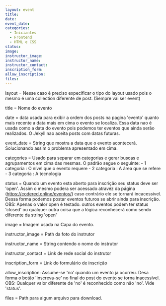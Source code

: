 ```yaml
---
layout: event
title: 
date: 
event_date: 
categories:
  - Iniciantes
  - Frontend
  - HTML e CSS
status:
image: 
instructor_image: 
instructor_name: 
instructor_contact: 
inscription_form: 
allow_inscription: 
files: 
---
```


layout = Nesse caso é preciso expecificar o tipo do layout usado pois o mesmo é uma collection diferente de post. (Sempre vai ser event)

title = Nome do evento

date = data usada para exibir a ordem dos posts na pagina 'evento' quanto mais recente a data mais em cima o evento se localiza. Essa data nao é usada como a data do evento pois podemos ter eventos que ainda serão realizados. O Jekyll nao aceita posts com datas futuras.

event_date = String que mostra a data que o evento acontecerá. Solucionando assim o problema apresentado em cima. 

categories = Usado para separar em categorias e gerar buscas e agrupamentos em cima das mesmas. 
O padrão segue o seguinte:
	- 1 categoria : O nível que o evento requere
	- 2 categoria : A área que se refere
	- 3 categoria : A tecnologia

status =  Quando um evento esta aberto para inscrição seu status deve ser 'open'. Assim o mesmo podera ser acessado atravéz da página (https://codered.online/eventos/) caso contrário ele se tornará incacessivel. Dessa forma podemos postar eventos futuros se abrir ainda para inscrição. 
OBS: Apenas o valor open é testado. outros eventos podem ter status 'closed' ou qualquer outra coisa que a lógica reconhecerá como sendo diferente da string 'open'

image = Imagem usada na Capa do evento.

instructor_image = Path da foto do instrutor

instructor_name = String contendo o nome do instrutor

instructor_contact = Link de rede social do instrutor

inscription_form = Link do formulário de inscrição

allow_inscription: Assume-se 'no' quando um evento ja ocorreu. Desa forma o botão 'inscreva-se' no final do post do evento se torna inacessível. OBS: Qualquer valor diferente de 'no' é reconhecido como não 'no'. Vide 'status'.

files = Path para algum arquivo para download.
